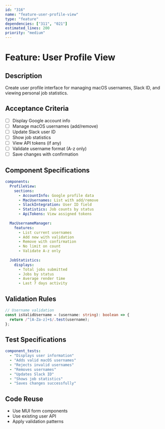 ```yaml
---
id: "316"
name: "feature-user-profile-view"
type: "feature"
dependencies: ["311", "021"]
estimated_lines: 200
priority: "medium"
---
```


# Feature: User Profile View

## Description
Create user profile interface for managing macOS usernames, Slack ID, and viewing personal job statistics.

## Acceptance Criteria
- [ ] Display Google account info
- [ ] Manage macOS usernames (add/remove)
- [ ] Update Slack user ID
- [ ] Show job statistics
- [ ] View API tokens (if any)
- [ ] Validate username format (A-z only)
- [ ] Save changes with confirmation

## Component Specifications
```yaml
components:
  ProfileView:
    sections:
      - AccountInfo: Google profile data
      - MacUsernames: List with add/remove
      - SlackIntegration: User ID field
      - Statistics: Job counts by status
      - ApiTokens: View assigned tokens
    
  MacUsernameManager:
    features:
      - List current usernames
      - Add new with validation
      - Remove with confirmation
      - No limit on count
      - Validate A-z only
    
  JobStatistics:
    displays:
      - Total jobs submitted
      - Jobs by status
      - Average render time
      - Last 7 days activity
```

## Validation Rules
```typescript
// Username validation
const isValidUsername = (username: string): boolean => {
  return /^[A-Za-z]+$/.test(username);
};
```

## Test Specifications
```yaml
component_tests:
  - "Displays user information"
  - "Adds valid macOS usernames"
  - "Rejects invalid usernames"
  - "Removes usernames"
  - "Updates Slack ID"
  - "Shows job statistics"
  - "Saves changes successfully"
```

## Code Reuse
- Use MUI form components
- Use existing user API
- Apply validation patterns
